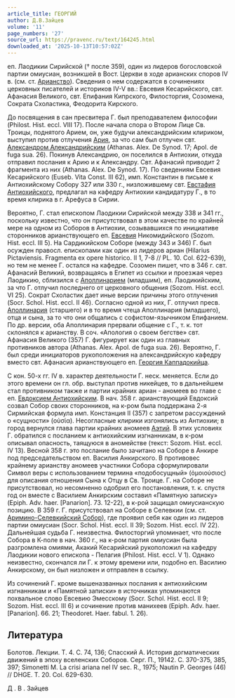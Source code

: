 ```yaml
---
article_title: ГЕОРГИЙ
author: Д.В.Зайцев
volume: '11'
page_numbers: '27'
source_url: https://pravenc.ru/text/164245.html
downloaded_at: '2025-10-13T10:57:02Z'
---
```


еп. Лаодикии Сирийской († после 359), один из лидеров богословской партии омиусиан, возникшей в Вост. Церкви в ходе арианских споров IV в. (см. ст. [Арианство](https://pravenc.ru/text/Арианство.html)). Сведения о нем содержатся в сочинениях церковных писателей и историков IV-V вв.: Евсевия Кесарийского, свт. Афанасия Великого, свт. Епифания Кипрского, Филосторгия, Созомена, Сократа Схоластика, Феодорита Кирского.

До посвящения в сан пресвитера Г. был преподавателем философии (Philost. Hist. eccl. VIII 17). После начала спора о Втором Лице Св. Троицы, поднятого Арием, он, уже будучи александрийским клириком, выступил против отлучения [Ария](https://pravenc.ru/text/Арий.html), за что сам был отлучен свт. [Александром Александрийским](<https://pravenc.ru/text/Александром Александрийским.html>) (Athanas. Alex. De Synod. 17; Apol. de fuga sua. 26). Покинув Александрию, он поселился в Антиохии, откуда отправил послания к Арию и к Александру. Свт. Афанасий приводит 2 фрагмента из них (Athanas. Alex. De Synod. 17). По сведениям Евсевия Кесарийского (Euseb. Vita Const. III 62), имп. Константин в письме к Антиохийскому Собору 327 или 330 г., низложившему свт. [Евстафия Антиохийского](<https://pravenc.ru/text/Евстафия Антиохийского.html>), предлагал на кафедру Антиохии кандидатуру Г., в то время клирика в г. Арефуса в Сирии.

Вероятно, Г. стал епископом Лаодикии Сирийской между 338 и 341 гг., поскольку известно, что он присутствовал в этом качестве по крайней мере на одном из Соборов в Антиохии, созывавшихся по инициативе сторонников арианствующего еп. [Евсевия](https://pravenc.ru/text/Евсевий.html) Никомидийского (Sozom. Hist. eccl. III 5). На Сардикийском Соборе (между 343 и 346) Г. был осужден правосл. епископами как один из лидеров ариан (Hilarius Pictaviensis. Fragmenta ex opere historico. II 1, 7-8 // PL. 10. Col. 622-639), но тем не менее Г. остался на кафедре. Созомен пишет, что в 346 г. свт. Афанасий Великий, возвращаясь в Египет из ссылки и проезжая через Лаодикию, сблизился с [Аполлинарием](https://pravenc.ru/text/Аполлинарием.html) (младшим), еп. Лаодикийским, за что Г. отлучил последнего от церковного общения (Sozom. Hist. eccl. VI 25). Сократ Схоластик дает иные версии причины этого отлучения (Socr. Schol. Hist. eccl. II 46). Согласно одной из них, Г. отлучил пресв. [Аполлинария](https://pravenc.ru/text/АПОЛЛИНАРИЙ.html) (старшего) и в то время чтеца Аполлинария (младшего), отца и сына, за то что они общались с софистом-язычником Епифанием. По др. версии, оба Аполлинария прервали общение с Г., т. к. тот склонялся к арианству. В соч. «Апология о своем бегстве» свт. Афанасия Великого (357) Г. фигурирует как один из главных противников автора (Athanas. Alex. Apol. de fuga sua. 26). Вероятно, Г. был среди инициаторов рукоположения на александрийскую кафедру вместо свт. Афанасия арианствующего еп. [Георгия Каппадокийца](<https://pravenc.ru/text/Георгий Каппадокиец.html>).

С кон. 50-х гг. IV в. характер деятельности Г. неск. меняется. Если до этого времени он гл. обр. выступал против никейцев, то в дальнейшем стал противником также и партии крайних ариан - аномеев во главе с еп. [Евдоксием Антиохийским](<https://pravenc.ru/text/Евдоксием Антиохийским.html>). В нач. 358 г. арианствующий Евдоксий созвал Собор своих сторонников, на к-ром была поддержана 2-я Сирмийская формула имп. Констанция II (357) с запретом рассуждений о «сущности» (οὐσία). Несогласные клирики изгонялись из Антиохии; в город вернулся глава партии крайних аномеев [Аэтий](https://pravenc.ru/text/Аэтий.html). В этих условиях Г. обратился с посланием к антиохийским изгнанникам, в к-ром описывал опасность, таящуюся в аномействе (текст: Sozom. Hist. eccl. IV 13). Весной 358 г. это послание было зачитано на Соборе в Анкире под председательством еп. Василия Анкирского. В противовес крайнему арианству аномеев участники Собора сформулировали Символ веры с использованием термина «подобосущный» (ὁμοιούσιος) для описания отношения Сына к Отцу в Св. Троице. Г. на Соборе не присутствовал, но несомненно одобрил его постановления, т. к. спуcтя год он вместе с Василием Анкирским составил «Памятную записку» (Epiph. Adv. haer. [Panarion]. 73. 12-22), в к-рой защищал омиусианскую позицию. В 359 г. Г. присутствовал на Соборе в Селевкии (см. ст. [Аримино-Селевкийский Собор](<https://pravenc.ru/text/АРИМИНО-СЕЛЕВКИЙСКИЙ СОБОР.html>)), где проявил себя как один из лидеров партии омиусиан (Socr. Schol. Hist. eccl. II 39; Sozom. Hist. eccl. IV 22). Дальнейшая судьба Г. неизвестна. Филосторгий упоминает, что после Собора в К-поле в нач. 360 г., на к-ром партия омиусиан была разгромлена омиями, Акакий Кесарийский рукоположил на кафедру Лаодикии нового епископа - Пелагия (Philost. Hist. eccl. V 1). Однако неизвестно, скончался ли Г. к этому времени или, подобно еп. Василию Анкирскому, он был низложен и отправлен в ссылку.

Из сочинений Г. кроме вышеназванных послания к антиохийским изгнанникам и «Памятной записки» в источниках упоминаются похвальное слово Евсевию Эмесскому (Socr. Schol. Hist. eccl. II 9; Sozom. Hist. eccl. III 6) и сочинение против манихеев (Epiph. Adv. haer. [Panarion]. 66. 21; Theodoret. Haer. fabul. 1. 26).

## Литература

Болотов. Лекции. Т. 4. С. 74, 136; Спасский А. История догматических движений в эпоху вселенских Соборов. Серг. П., 19142. С. 370-375, 385, 397; Simonetti M. La crisi ariana nel IV sec. R., 1975; Nautin P. Georges (46) // DHGE. T. 20. Col. 629-630.

Д .  В .  Зайцев

